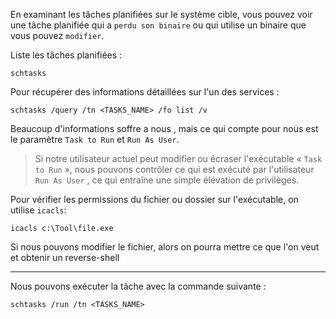 En examinant les tâches planifiées sur le système cible, vous pouvez voir une tâche planifiée qui a `perdu son binaire` ou qui utilise un binaire que vous pouvez `modifier`.

Liste les tâches planifiées : 

```
schtasks
```

Pour récupérer des informations détaillées sur l'un des services : 

```
schtasks /query /tn <TASKS_NAME> /fo list /v
```

Beaucoup d'informations soffre a nous , mais ce qui compte pour nous est le paramètre `Task to Run` et `Run As User`.

> Si notre utilisateur actuel peut modifier ou écraser l'exécutable « `Task to Run` », nous pouvons contrôler ce qui est exécuté par l'utilisateur `Run As User` , ce qui entraîne une simple élévation de privilèges. 

Pour vérifier les permissions du fichier ou dossier sur l'exécutable, on utilise `icacls`:

```
icacls c:\Tool\file.exe
```

Si nous pouvons modifier le fichier, alors on pourra mettre ce que l'on veut et obtenir un reverse-shell

---
Nous pouvons exécuter la tâche avec la commande suivante :

```
schtasks /run /tn <TASKS_NAME>
```
